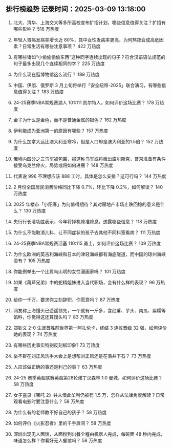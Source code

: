 
## 排行榜趋势 记录时间：2025-03-09 13:18:00
  
  1. 北大、清华、上海交大等多所高校宣布扩招计划，哪些信息值得关注？扩招有哪些影响？ 516 万热度
    
  2. 年轻人胃癌发病率增长近 80%，其中女性发病率更高，为何熬夜会成高危因素？日常生活有哪些注意事项？ 422 万热度
    
  3. 有哪些诸如“小偷偷偷偷东西”这种同字连续出现的句子？符合汉语语法规范的句子最多出现几个连续相同的字？ 225 万热度
    
  4. 为什么现在逛博物馆这么流行？ 189 万热度
    
  5. 中国、伊朗、俄罗斯 3 月上旬将举行「安全纽带-2025」联合演习，有哪些信息值得关注？ 183 万热度
    
  6. 24-25赛季NBA常规赛湖人 101:111 凯尔特人，如何评价这场比赛？ 178 万热度
    
  7. 金子为什么是金色，而不是普通金属的银色？ 162 万热度
    
  8. 伊利能成为亚洲第一的原因有哪些？ 157 万热度
    
  9. 为什么加拿大远比澳大利亚寒冷，但是人口却是澳大利亚的1.5倍？ 152 万热度
    
  10. 俄境内四分之三乌军被包围，报道称乌军或将撤出库尔斯克，普京准备有条件接受乌克兰停火，局势或将如何进展？ 148 万热度
    
  11. 代表说 996 不理想应该 888 工时，具体是怎么安排？这可行吗？ 144 万热度
    
  12. 2 月份全国居民消费价格同比下降 0.7%，环比下降 0.2%，如何解读？ 140 万热度
    
  13. 2025 年楼市「小阳春」为何值得期待？其对房地产市场止跌回稳的意义是什么？ 130 万热度
    
  14. 央行行长潘功胜表示，今年将择机降准降息，透露哪些信息？ 118 万热度
    
  15. 为什么不能取消儿科，让不同症状的孩子去其他不同科室看病？ 111 万热度
    
  16. 24-25赛季NBA常规赛活塞 110:115 勇士，如何评价这场比赛？ 109 万热度
    
  17. 为什么欧洲的英吉利海峡和日本的津轻海峡都有海底隧道，而中国的琼州海峡没有？ 105 万热度
    
  18. 你能例举出一个比肩鸟山明的女性漫画家吗？ 101 万热度
    
  19. 如果《葫芦兄弟》中的蛇精姐妹进入当代职场，会有什么样的表现？ 96 万热度
    
  20. 给你一千万，要求你立刻辞职，你愿意吗？ 87 万热度
    
  21. 网友称上海馒头已遥遥领先，一个就有一斤多，含红薯、芋头、南瓜、紫糯等馅料，你觉得这还算馒头吗？ 83 万热度
    
  22. 郑钦文 2-0 生涯首胜前世界第一阿扎伦卡，终结 3 连败晋级 32 强，如何评价她的表现？ 74 万热度
    
  23. 有哪些历史事实特别反刻板印象? 73 万热度
    
  24. 岳不群在刘正风洗手大会上是想帮刘正风还是在落井下石？ 73 万热度
    
  25. 人应该做正确的事还是利己的事？ 63 万热度
    
  26. 24-25 赛季英超联赛英超第28轮诺丁汉森林 1:0 曼城，如何评价这场比赛？ 58 万热度
    
  27. 女子盗录《哪吒 2》并未借此牟利仍被罚 1.5 万，怎样从法律角度解读？日常观看电影时要注意什么？ 58 万热度
    
  28. 为什么有的老师教不好自己的孩子？ 58 万热度
    
  29. 如何评价《火影忍者》里的千手扉间？ 58 万热度
    
  30. 深圳出现无人面馆，从面粉到出餐全程由机器人完成，每碗面 48 秒内完成，味道怎么样？你看好无人餐馆吗？ 58 万热度
    